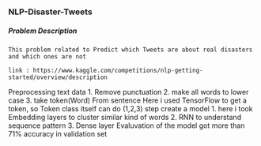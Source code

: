 ### NLP-Disaster-Tweets
##### Problem Description
    This problem related to Predict which Tweets are about real disasters and which ones are not
    
    link : https://www.kaggle.com/competitions/nlp-getting-started/overview/description
    
Preprocessing text data 
     1. Remove punctuation
     2. make all words to lower case 
     3. take token(Word) From sentence
        Here i used TensorFlow to get a token, so Token class itself can do (1,2,3) step
create a model
     1. here i took Embedding layers to cluster similar kind of words 
     2. RNN to understand sequence pattern
     3. Dense layer
Evaluvation of the model
     got more than 71% accuracy in validation set
  
